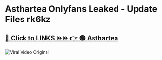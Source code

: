 
 # Asthartea Onlyfans Leaked - Update Files rk6kz

## <h2><a href="https://clipsfans.com/Asthartea&ref=git">🔗 Click to LINKS ⏩⏩ 👉 🟢 Asthartea </a></h2>

<a href="https://clipsfans.com/Asthartea&ref=git" rel="nofollow" data-target="animated-image.originalLink"><img src="https://i.ibb.co.com/xMMVF88/686577567.gif" alt="Viral Video Original" style="max-width: 100%; display: inline-block;" data-target="animated-image.originalImage"></a>

